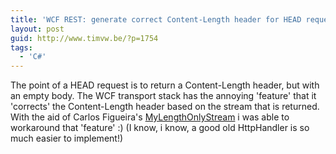 ```yaml
---
title: 'WCF REST: generate correct Content-Length header for HEAD request'
layout: post
guid: http://www.timvw.be/?p=1754
tags:
  - 'C#'
---
```

The point of a HEAD request is to return a Content-Length header, but with an empty body. 
The WCF transport stack has the annoying 'feature' that it 'corrects' the Content-Length header based on the stream that is returned. 
With the aid of Carlos Figueira's [MyLengthOnlyStream](http://social.msdn.microsoft.com/Forums/en/wcf/thread/c2672206-f255-4b14-b45e-7e3d057f4ffc) i was able to workaround that 'feature' :)
(I know, i know, a good old HttpHandler is so much easier to implement!)

